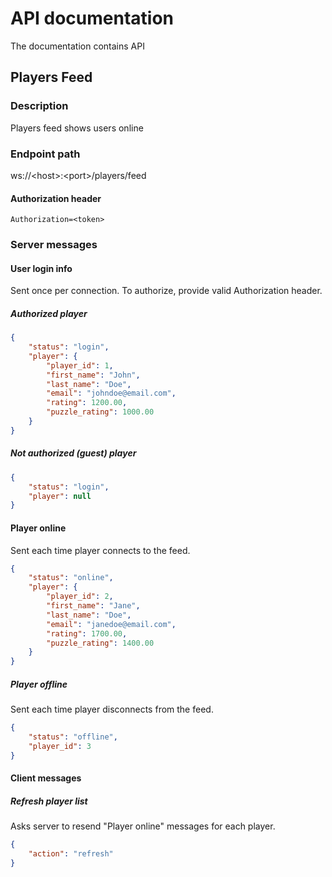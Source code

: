 # API documentation
The documentation contains API
##  Players Feed
### Description
Players feed shows users online
### Endpoint path
ws://\<host>:\<port>/players/feed
#### Authorization header
```
Authorization=<token>
```
### Server messages
#### User login info
Sent once per connection.
To authorize, provide valid Authorization header.
##### Authorized player
```json
{
    "status": "login",
    "player": {
        "player_id": 1,
        "first_name": "John",
        "last_name": "Doe",
        "email": "johndoe@email.com",
        "rating": 1200.00,
        "puzzle_rating": 1000.00
    }
}
```
##### Not authorized (guest) player
```json
{
    "status": "login",
    "player": null
}
```
#### Player online
Sent each time player connects to the feed.
```json
{
    "status": "online",
    "player": {
        "player_id": 2,
        "first_name": "Jane",
        "last_name": "Doe",
        "email": "janedoe@email.com",
        "rating": 1700.00,
        "puzzle_rating": 1400.00
    }
}
```
##### Player offline
Sent each time player disconnects from the feed.
```json
{
    "status": "offline",
    "player_id": 3
}
```
#### Client messages
##### Refresh player list
Asks server to resend "Player online" messages for each player.
```json
{
    "action": "refresh"
}
```
